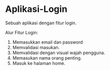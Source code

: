 
# Aplikasi-Login
Sebuah aplikasi dengan fitur login.

Alur Fitur Login:
1. Memasukkan email dan password
2. Memvalidasi masukan.
3. Memvalidasi dengan visual wajah pengguna.
4. Memasukan nama orang penting.
5. Masuk ke halaman home.


